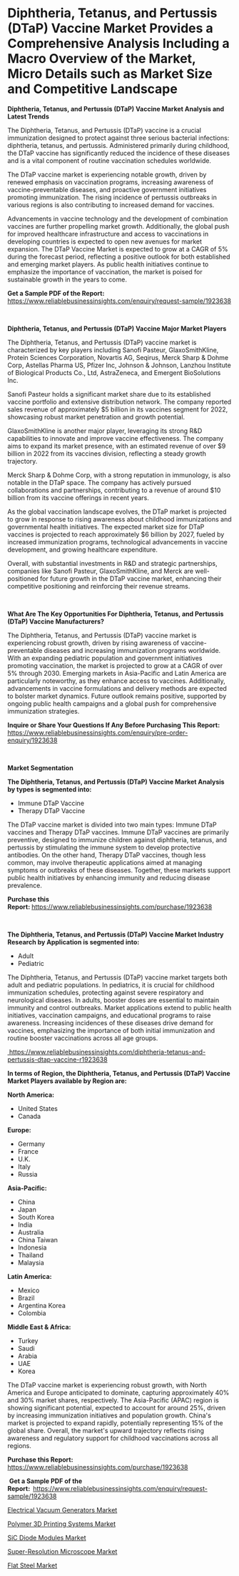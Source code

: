 <p><h1>Diphtheria, Tetanus, and Pertussis (DTaP) Vaccine Market Provides a Comprehensive Analysis Including a Macro Overview of the Market, Micro Details such as Market Size and Competitive Landscape</h1></p><p><strong>Diphtheria, Tetanus, and Pertussis (DTaP) Vaccine Market Analysis and Latest Trends</strong></p>
<p><p>The Diphtheria, Tetanus, and Pertussis (DTaP) vaccine is a crucial immunization designed to protect against three serious bacterial infections: diphtheria, tetanus, and pertussis. Administered primarily during childhood, the DTaP vaccine has significantly reduced the incidence of these diseases and is a vital component of routine vaccination schedules worldwide. </p><p>The DTaP vaccine market is experiencing notable growth, driven by renewed emphasis on vaccination programs, increasing awareness of vaccine-preventable diseases, and proactive government initiatives promoting immunization. The rising incidence of pertussis outbreaks in various regions is also contributing to increased demand for vaccines. </p><p>Advancements in vaccine technology and the development of combination vaccines are further propelling market growth. Additionally, the global push for improved healthcare infrastructure and access to vaccinations in developing countries is expected to open new avenues for market expansion. The DTaP Vaccine Market is expected to grow at a CAGR of 5% during the forecast period, reflecting a positive outlook for both established and emerging market players. As public health initiatives continue to emphasize the importance of vaccination, the market is poised for sustainable growth in the years to come.</p></p>
<p><strong>Get a Sample PDF of the Report:&nbsp;</strong> <a href="https://www.reliablebusinessinsights.com/enquiry/request-sample/1923638?utm_campaign=102&utm_medium=2&utm_source=Github&utm_content=ia&utm_term=30102024&utm_id=diphtheria-tetanus-and-pertussis-dtap-vaccine">https://www.reliablebusinessinsights.com/enquiry/request-sample/1923638</a></p>
<p>&nbsp;</p>
<p><strong>Diphtheria, Tetanus, and Pertussis (DTaP) Vaccine Major Market Players</strong></p>
<p><p>The Diphtheria, Tetanus, and Pertussis (DTaP) vaccine market is characterized by key players including Sanofi Pasteur, GlaxoSmithKline, Protein Sciences Corporation, Novartis AG, Seqirus, Merck Sharp & Dohme Corp, Astellas Pharma US, Pfizer Inc, Johnson & Johnson, Lanzhou Institute of Biological Products Co., Ltd, AstraZeneca, and Emergent BioSolutions Inc. </p><p>Sanofi Pasteur holds a significant market share due to its established vaccine portfolio and extensive distribution network. The company reported sales revenue of approximately $5 billion in its vaccines segment for 2022, showcasing robust market penetration and growth potential. </p><p>GlaxoSmithKline is another major player, leveraging its strong R&D capabilities to innovate and improve vaccine effectiveness. The company aims to expand its market presence, with an estimated revenue of over $9 billion in 2022 from its vaccines division, reflecting a steady growth trajectory.</p><p>Merck Sharp & Dohme Corp, with a strong reputation in immunology, is also notable in the DTaP space. The company has actively pursued collaborations and partnerships, contributing to a revenue of around $10 billion from its vaccine offerings in recent years. </p><p>As the global vaccination landscape evolves, the DTaP market is projected to grow in response to rising awareness about childhood immunizations and governmental health initiatives. The expected market size for DTaP vaccines is projected to reach approximately $6 billion by 2027, fueled by increased immunization programs, technological advancements in vaccine development, and growing healthcare expenditure.</p><p>Overall, with substantial investments in R&D and strategic partnerships, companies like Sanofi Pasteur, GlaxoSmithKline, and Merck are well-positioned for future growth in the DTaP vaccine market, enhancing their competitive positioning and reinforcing their revenue streams.</p></p>
<p>&nbsp;</p>
<p><strong>What Are The Key Opportunities For Diphtheria, Tetanus, and Pertussis (DTaP) Vaccine Manufacturers?</strong></p>
<p><p>The Diphtheria, Tetanus, and Pertussis (DTaP) vaccine market is experiencing robust growth, driven by rising awareness of vaccine-preventable diseases and increasing immunization programs worldwide. With an expanding pediatric population and government initiatives promoting vaccination, the market is projected to grow at a CAGR of over 5% through 2030. Emerging markets in Asia-Pacific and Latin America are particularly noteworthy, as they enhance access to vaccines. Additionally, advancements in vaccine formulations and delivery methods are expected to bolster market dynamics. Future outlook remains positive, supported by ongoing public health campaigns and a global push for comprehensive immunization strategies.</p></p>
<p><strong>Inquire or Share Your Questions If Any Before Purchasing This Report:</strong> <a href="https://www.reliablebusinessinsights.com/enquiry/pre-order-enquiry/1923638?utm_campaign=102&utm_medium=2&utm_source=Github&utm_content=ia&utm_term=30102024&utm_id=diphtheria-tetanus-and-pertussis-dtap-vaccine">https://www.reliablebusinessinsights.com/enquiry/pre-order-enquiry/1923638</a></p>
<p>&nbsp;</p>
<p><strong>Market Segmentation</strong></p>
<p><strong>The Diphtheria, Tetanus, and Pertussis (DTaP) Vaccine Market Analysis by types is segmented into:</strong></p>
<p><ul><li>Immune DTaP Vaccine</li><li>Therapy DTaP Vaccine</li></ul></p>
<p><p>The DTaP vaccine market is divided into two main types: Immune DTaP vaccines and Therapy DTaP vaccines. Immune DTaP vaccines are primarily preventive, designed to immunize children against diphtheria, tetanus, and pertussis by stimulating the immune system to develop protective antibodies. On the other hand, Therapy DTaP vaccines, though less common, may involve therapeutic applications aimed at managing symptoms or outbreaks of these diseases. Together, these markets support public health initiatives by enhancing immunity and reducing disease prevalence.</p></p>
<p><strong>Purchase this Report:&nbsp;</strong><a href="https://www.reliablebusinessinsights.com/purchase/1923638?utm_campaign=102&utm_medium=2&utm_source=Github&utm_content=ia&utm_term=30102024&utm_id=diphtheria-tetanus-and-pertussis-dtap-vaccine">https://www.reliablebusinessinsights.com/purchase/1923638</a></p>
<p>&nbsp;</p>
<p><strong>The Diphtheria, Tetanus, and Pertussis (DTaP) Vaccine Market Industry Research by Application is segmented into:</strong></p>
<p><ul><li>Adult</li><li>Pediatric</li></ul></p>
<p><p>The Diphtheria, Tetanus, and Pertussis (DTaP) vaccine market targets both adult and pediatric populations. In pediatrics, it is crucial for childhood immunization schedules, protecting against severe respiratory and neurological diseases. In adults, booster doses are essential to maintain immunity and control outbreaks. Market applications extend to public health initiatives, vaccination campaigns, and educational programs to raise awareness. Increasing incidences of these diseases drive demand for vaccines, emphasizing the importance of both initial immunization and routine booster vaccinations across all age groups.</p></p>
<p><a href="https://www.reliablebusinessinsights.com/diphtheria-tetanus-and-pertussis-dtap-vaccine-r1923638?utm_campaign=102&utm_medium=2&utm_source=Github&utm_content=ia&utm_term=30102024&utm_id=diphtheria-tetanus-and-pertussis-dtap-vaccine">&nbsp;https://www.reliablebusinessinsights.com/diphtheria-tetanus-and-pertussis-dtap-vaccine-r1923638</a></p>
<p><strong>In terms of Region, the Diphtheria, Tetanus, and Pertussis (DTaP) Vaccine Market Players available by Region are:</strong></p>
<p>
    <p> <strong> North America: </strong>
        <ul>
            <li>United States</li>
            <li>Canada</li>
        </ul>
        </p> 
    <p> <strong> Europe: </strong>
        <ul>
            <li>Germany</li>
            <li>France</li>
            <li>U.K.</li>
            <li>Italy</li>
            <li>Russia</li>
        </ul>
        </p> 
    <p> <strong> Asia-Pacific: </strong>
        <ul>
            <li>China</li>
            <li>Japan</li>
            <li>South Korea</li>
            <li>India</li>
            <li>Australia</li>
            <li>China Taiwan</li>
            <li>Indonesia</li>
            <li>Thailand</li>
            <li>Malaysia</li>
        </ul>
        </p> 
    <p> <strong> Latin America: </strong>
        <ul>
            <li>Mexico</li>
            <li>Brazil</li>
            <li>Argentina Korea</li>
            <li>Colombia</li>
        </ul>
        </p> 
    <p> <strong> Middle East & Africa: </strong>
        <ul>
            <li>Turkey</li>
            <li>Saudi</li>
            <li>Arabia</li>
            <li>UAE</li>
            <li>Korea</li>
        </ul>
    </p>
    </p>
<p><p>The DTaP vaccine market is experiencing robust growth, with North America and Europe anticipated to dominate, capturing approximately 40% and 30% market shares, respectively. The Asia-Pacific (APAC) region is showing significant potential, expected to account for around 25%, driven by increasing immunization initiatives and population growth. China's market is projected to expand rapidly, potentially representing 15% of the global share. Overall, the market's upward trajectory reflects rising awareness and regulatory support for childhood vaccinations across all regions.</p></p>
<p><strong>Purchase this Report: </strong><a href="https://www.reliablebusinessinsights.com/purchase/1923638?utm_campaign=102&utm_medium=2&utm_source=Github&utm_content=ia&utm_term=30102024&utm_id=diphtheria-tetanus-and-pertussis-dtap-vaccine">https://www.reliablebusinessinsights.com/purchase/1923638</a></p>
<p>&nbsp;<strong>Get a Sample PDF of the Report:&nbsp;&nbsp;</strong><a href="https://www.reliablebusinessinsights.com/enquiry/request-sample/1923638?utm_campaign=102&utm_medium=2&utm_source=Github&utm_content=ia&utm_term=30102024&utm_id=diphtheria-tetanus-and-pertussis-dtap-vaccine">https://www.reliablebusinessinsights.com/enquiry/request-sample/1923638</a></p>
<p><strong></strong></p>
<p><p><a href="https://github.com/SidorelaGurakuqi596/Market-Research-Report-List-1/blob/main/electrical-vacuum-generators-market.md?utm_campaign=102&utm_medium=2&utm_source=Github&utm_content=ia&utm_term=30102024&utm_id=diphtheria-tetanus-and-pertussis-dtap-vaccine">Electrical Vacuum Generators Market</a></p><p><a href="https://issuu.com/reportprime-2/docs/polymer-3d-printing-systems-market-_8ad4c86e454cdb?utm_campaign=102&utm_medium=2&utm_source=Github&utm_content=ia&utm_term=30102024&utm_id=diphtheria-tetanus-and-pertussis-dtap-vaccine">Polymer 3D Printing Systems Market</a></p><p><a href="https://github.com/laurettae0ac/Market-Research-Report-List-1/blob/main/sic-diode-modules-market.md?utm_campaign=102&utm_medium=2&utm_source=Github&utm_content=ia&utm_term=30102024&utm_id=diphtheria-tetanus-and-pertussis-dtap-vaccine">SiC Diode Modules Market</a></p><p><a href="https://issuu.com/reportprime-2/docs/super-resolution-microscope-market-_a400f67ba1d89f?utm_campaign=102&utm_medium=2&utm_source=Github&utm_content=ia&utm_term=30102024&utm_id=diphtheria-tetanus-and-pertussis-dtap-vaccine">Super-Resolution Microscope Market</a></p><p><a href="https://www.linkedin.com/pulse/flat-steel-market-trends-growth-outlook-2024-2031-bultigen-gxqwc?utm_campaign=102&utm_medium=2&utm_source=Github&utm_content=ia&utm_term=30102024&utm_id=diphtheria-tetanus-and-pertussis-dtap-vaccine">Flat Steel Market</a></p></p>